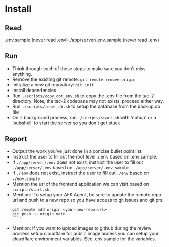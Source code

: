 # Install

## Read
.env.sample (never read .env)
./app/server/.env.sample (never read .env)


## Run
- Think through each of these steps to make sure you don't miss anything.
- Remove the existing git remote: `git remote remove origin`
- Initialize a new git repository: `git init`
- Install dependencies
- Run `./scripts/copy_dot_env.sh` to copy the .env file from the tac-2 directory. Note, the tac-2 codebase may not exists, proceed either way.
- Run `./scripts/reset_db.sh` to setup the database from the backup.db file
- On a background process, run `./scripts/start.sh` with 'nohup' or a 'subshell' to start the server so you don't get stuck

## Report
- Output the work you've just done in a concise bullet point list.
- Instruct the user to fill out the root level ./.env based on .env.sample. 
- If `./app/server/.env` does not exist, instruct the user to fill out `./app/server/.env` based on `./app/server/.env.sample`
- If `./env` does not exist, instruct the user to fill out `./env` based on `./env.sample`
- Mention the url of the frontend application we can visit based on `scripts/start.sh`
- Mention: 'To setup your AFK Agent, be sure to update the remote repo url and push to a new repo so you have access to git issues and git prs:
  ```
  git remote add origin <your-new-repo-url>
  git push -u origin main
  ```'
- Mention: If you want to upload images to github during the review process setup cloudflare for public image access you can setup your cloudflare environment variables. See .env.sample for the variables.